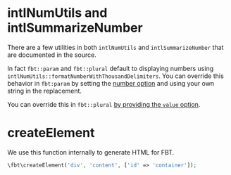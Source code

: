 # intlNumUtils and intlSummarizeNumber

There are a few utilities in both `intlNumUtils` and
`intlSummarizeNumber` that are documented in the source.

In fact `fbt::param` and `fbt::plural` default to displaying numbers
using `intlNumUtils::formatNumberWithThousandDelimiters`.
You can override this behavior in `fbt:param` by setting the
[number option](params.md#optional-attributes) and using your own
string in the replacement.

You can override this in `fbt::plural` [by providing the `value`
option](plurals.md#optional-arguments).

# createElement

We use this function internally to generate HTML for FBT.

```php
\fbt\createElement('div', 'content', ['id' => 'container']);
```

